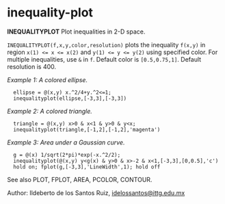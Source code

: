 # inequality-plot

**INEQUALITYPLOT**  Plot inequalities in 2-D space.

`INEQUALITYPLOT(f,x,y,color,resolution)` plots the inequality `f(x,y)` in 
region `x(1) <= x <= x(2)` and `y(1) <= y <= y(2)` using specified color.
For multiple inequalities, use `&` in `f`. Default color is `[0.5,0.75,1]`. 
Default resolution is 400.

*Example 1: A colored ellipse.*
``` [matlab]
  ellipse = @(x,y) x.^2/4+y.^2<=1;
  inequalityplot(ellipse,[-3,3],[-3,3])
```

*Example 2: A colored triangle.*
``` [matlab]
  triangle = @(x,y) x>0 & x<1 & y>0 & y<x;
  inequalityplot(triangle,[-1,2],[-1,2],'magenta')
```

*Example 3: Area under a Gaussian curve.*
``` [matlab]
  g = @(x) 1/sqrt(2*pi)*exp(-x.^2/2);
  inequalityplot(@(x,y) y<g(x) & y>0 & x>-2 & x<1,[-3,3],[0,0.5],'c')
  hold on; fplot(g,[-3,3],'LineWidth',1); hold off
```

See also PLOT, FPLOT, AREA, PCOLOR, CONTOUR.

Author: Ildeberto de los Santos Ruiz, idelossantos@ittg.edu.mx
